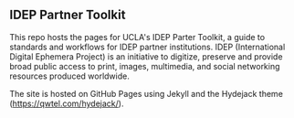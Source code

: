 

## IDEP Partner Toolkit
This repo hosts the pages for UCLA's IDEP Parter Toolkit, a guide to standards and workflows for IDEP partner institutions. IDEP (International Digital Ephemera Project) is an initiative to digitize, preserve and provide broad public access to print, images, multimedia, and social networking resources produced worldwide.

The site is hosted on GitHub Pages using Jekyll and the Hydejack theme (https://qwtel.com/hydejack/).
